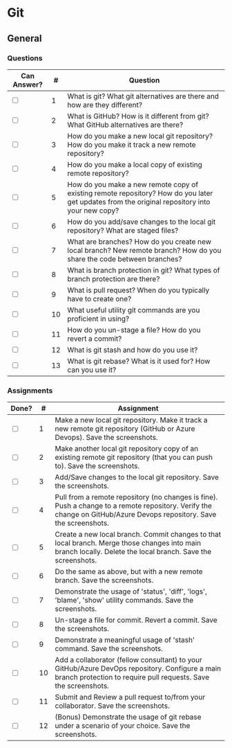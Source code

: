 # Git

## General

### Questions

| Can Answer? | # | Question |
| --- | --- | --- |
| <input type="checkbox"> | 1 | What is git? What git alternatives are there and how are they different? |
| <input type="checkbox"> | 2 | What is GitHub? How is it different from git? What GitHub alternatives are there? |
| <input type="checkbox"> | 3 | How do you make a new local git repository? How do you make it track a new remote repository? |
| <input type="checkbox"> | 4 | How do you make a local copy of existing remote repository? |
| <input type="checkbox"> | 5 | How do you make a new remote copy of existing remote repository? How do you later get updates from the original repository into your new copy? |
| <input type="checkbox"> | 6 | How do you add/save changes to the local git repository? What are staged files? |
| <input type="checkbox"> | 7 | What are branches? How do you create new local branch? New remote branch? How do you share the code between branches? |
| <input type="checkbox"> | 8 | What is branch protection in git? What types of branch protection are there? |
| <input type="checkbox"> | 9 | What is pull request? When do you typically have to create one? |
| <input type="checkbox"> | 10 | What useful utility git commands are you proficient in using? |
| <input type="checkbox"> | 11 | How do you un-stage a file? How do you revert a commit? |
| <input type="checkbox"> | 12 | What is git stash and how do you use it? |
| <input type="checkbox"> | 13 | What is git rebase? What is it used for? How can you use it? |

### Assignments

| Done? | # | Assignment |
| --- | --- | --- |
| <input type="checkbox"> | 1 | Make a new local git repository. Make it track a new remote git repository (GitHub or Azure Devops). Save the screenshots. |
| <input type="checkbox"> | 2 | Make another local git repository copy of an existing remote git repository (that you can push to). Save the screenshots. |
| <input type="checkbox"> | 3 | Add/Save changes to the local git repository. Save the screenshots. |
| <input type="checkbox"> | 4 | Pull from a remote repository (no changes is fine). Push a change to a remote repository. Verify the change on GitHub/Azure Devops repository. Save the screenshots. |
| <input type="checkbox"> | 5 | Create a new local branch. Commit changes to that local branch. Merge those changes into main branch locally. Delete the local branch. Save the screenshots. |
| <input type="checkbox"> | 6 | Do the same as above, but with a new remote branch. Save the screenshots. |
| <input type="checkbox"> | 7 | Demonstrate the usage of 'status', 'diff', 'logs', 'blame', 'show' utility commands. Save the screenshots. |
| <input type="checkbox"> | 8 | Un-stage a file for commit. Revert a commit. Save the screenshots. |
| <input type="checkbox"> | 9 | Demonstrate a meaningful usage of 'stash' command. Save the screenshots. |
| <input type="checkbox"> | 10 | Add a collaborator (fellow consultant) to your GitHub/Azure DevOps repository. Configure a main branch protection to require pull requests. Save the screenshots. |
| <input type="checkbox"> | 11 | Submit and Review a pull request to/from your collaborator. Save the screenshots. |
| <input type="checkbox"> | 12 | (Bonus) Demonstrate the usage of git rebase under a scenario of your choice. Save the screenshots. |
